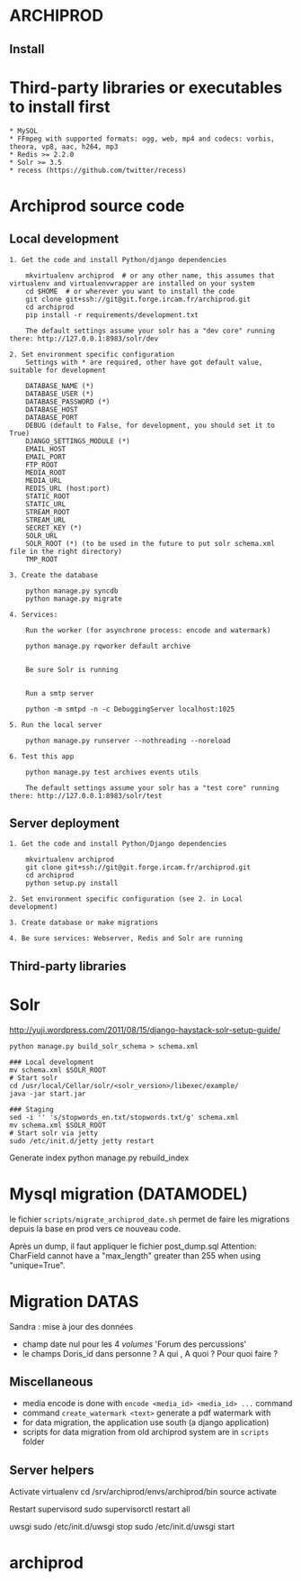 ARCHIPROD
=========


Install
-------


# Third-party libraries or executables to install first

	* MySQL
	* FFmpeg with supported formats: ogg, web, mp4 and codecs: vorbis, theora, vp8, aac, h264, mp3
	* Redis >= 2.2.0
	* Solr >= 3.5
	* recess (https://github.com/twitter/recess)


# Archiprod source code


## Local development

	1. Get the code and install Python/django dependencies

		mkvirtualenv archiprod  # or any other name, this assumes that virtualenv and virtualenvwrapper are installed on your system
		cd $HOME  # or wherever you want to install the code
		git clone git+ssh://git@git.forge.ircam.fr/archiprod.git
		cd archiprod
		pip install -r requirements/development.txt

		The default settings assume your solr has a "dev core" running there: http://127.0.0.1:8983/solr/dev

	2. Set environment specific configuration
	    Settings with * are required, other have got default value, suitable for development

		DATABASE_NAME (*)
		DATABASE_USER (*)
		DATABASE_PASSWORD (*)
		DATABASE_HOST
		DATABASE_PORT
		DEBUG (default to False, for development, you should set it to True)
		DJANGO_SETTINGS_MODULE (*)
		EMAIL_HOST
		EMAIL_PORT
		FTP_ROOT
		MEDIA_ROOT
		MEDIA_URL
		REDIS_URL (host:port)
		STATIC_ROOT
		STATIC_URL
		STREAM_ROOT
		STREAM_URL
		SECRET_KEY (*)
		SOLR_URL
		SOLR_ROOT (*) (to be used in the future to put solr schema.xml file in the right directory)
		TMP_ROOT

	3. Create the database

		python manage.py syncdb
		python manage.py migrate

	4. Services:

		Run the worker (for asynchrone process: encode and watermark)

		python manage.py rqworker default archive


		Be sure Solr is running


		Run a smtp server

		python -m smtpd -n -c DebuggingServer localhost:1025

	5. Run the local server

		python manage.py runserver --nothreading --noreload

	6. Test this app

		python manage.py test archives events utils

		The default settings assume your solr has a "test core" running there: http://127.0.0.1:8983/solr/test


## Server deployment

	1. Get the code and install Python/Django dependencies

		mkvirtualenv archiprod
		git clone git+ssh://git@git.forge.ircam.fr/archiprod.git
		cd archiprod
		python setup.py install

	2. Set environment specific configuration (see 2. in Local development)

	3. Create database or make migrations

	4. Be sure services: Webserver, Redis and Solr are running



Third-party libraries
---------------------

# Solr

http://yuji.wordpress.com/2011/08/15/django-haystack-solr-setup-guide/


	python manage.py build_solr_schema > schema.xml

	### Local development
	mv schema.xml $SOLR_ROOT
	# Start solr
	cd /usr/local/Cellar/solr/<solr_version>/libexec/example/
	java -jar start.jar

	### Staging
	sed -i '' 's/stopwords_en.txt/stopwords.txt/g' schema.xml
	mv schema.xml $SOLR_ROOT
	# Start solr via jetty
	sudo /etc/init.d/jetty jetty restart


Generate index
python manage.py rebuild_index



# Mysql migration (DATAMODEL)

le fichier `scripts/migrate_archiprod_date.sh` permet de faire les migrations
depuis la base en prod vers ce nouveau code.

Après un dump, il faut appliquer le fichier post_dump.sql
Attention: CharField cannot have a "max_length" greater than 255 when using "unique=True".

# Migration DATAS

Sandra : mise à jour des données
* champ date nul pour les 4 *volumes* 'Forum des percussions'
* le champs Doris_id dans personne ? A qui , A quoi ? Pour quoi faire ?


Miscellaneous
-------------

* media encode is done with `encode <media_id> <media_id> ...` command
* command `create_watermark <text>` generate a pdf watermark with <text>
* for data migration, the application use south (a django application)
* scripts for data migration from old archiprod system are in `scripts` folder


Server helpers
--------------

Activate virtualenv
cd /srv/archiprod/envs/archiprod/bin
source activate

Restart supervisord
sudo supervisorctl restart all

uwsgi
sudo /etc/init.d/uwsgi stop
sudo /etc/init.d/uwsgi start



# archiprod
